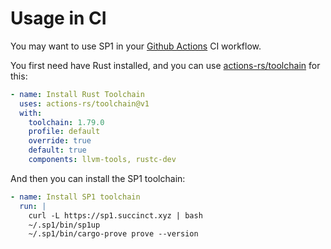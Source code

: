 # Usage in CI

You may want to use SP1 in your [Github Actions](https://docs.github.com/en/actions) CI workflow.

You first need have Rust installed, and you can use
[actions-rs/toolchain](https://github.com/actions-rs/toolchain) for this:

```yaml
- name: Install Rust Toolchain
  uses: actions-rs/toolchain@v1
  with:
    toolchain: 1.79.0
    profile: default
    override: true
    default: true
    components: llvm-tools, rustc-dev
```

And then you can install the SP1 toolchain:

```yaml
- name: Install SP1 toolchain
  run: |
    curl -L https://sp1.succinct.xyz | bash
    ~/.sp1/bin/sp1up 
    ~/.sp1/bin/cargo-prove prove --version
```
